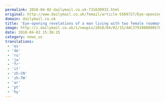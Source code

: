 ```yaml
---
permalink: 2018-04-02-dailymail.co.uk-731630933.html
original: http://www.dailymail.co.uk/femail/article-5569727/Eye-opening-revelations-man-living-two-female-roommates.html?ITO=1490&ns_mchannel=rss&ns_campaign=1490
domain: dailymail.co.uk
title: 'Eye-opening revelations of a man living with two female roommates'
image: http://i.dailymail.co.uk/i/newpix/2018/04/02/15/4AC3791900000578-0-image-a-41_1522678281495.jpg
date: 2018-04-02 15:36:15
category: news_us
translations: 
 - 'es'
 - 'de'
 - 'ru'
 - 'ja'
 - 'fr'
 - 'it'
 - 'zh-CN'
 - 'zh-TW'
 - 'ar'
 - 'pt'
 - 'hy'
---
```


